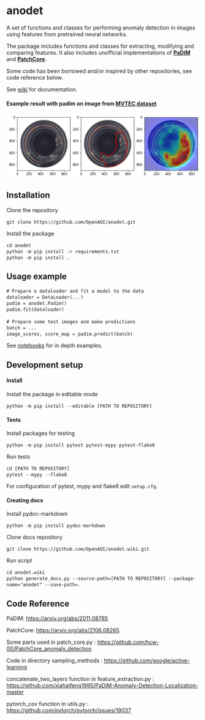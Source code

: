 # anodet

A set of functions and classes for performing anomaly detection in images using features from pretrained neural networks.

The package includes functions and classes for extracting, modifying and comparing features. It also includes unofficial implementations of [**PaDiM**](https://arxiv.org/abs/2011.08785) and [**PatchCore**](https://arxiv.org/abs/2106.08265).

Some code has been borrowed and/or inspired by other repositories, see code reference below.

See [wiki](https://github.com/OpenAOI/anodet/wiki) for documentation.

#### Example result with padim on image from [MVTEC dataset](https://www.mvtec.com/company/research/datasets/mvtec-ad)
![](notebooks/example_images/padim_example_image.png)

## Installation

Clone the repository
```
git clone https://github.com/OpenAOI/anodet.git
```

Install the package

```
cd anodet
python -m pip install -r requirements.txt
python -m pip install .
```


## Usage example

```
# Prepare a dataloader and fit a model to the data
dataloader = DataLoader(...)
padim = anodet.Padim() 
padim.fit(dataloader)

# Prepare some test images and make predictions
batch = ...
image_scores, score_map = padim.predict(batch) 
```

See [notebooks](https://github.com/OpenAOI/anodet/tree/master/notebooks) for in depth examples.


## Development setup

#### Install

Install the package in editable mode
```
python -m pip install --editable [PATH TO REPOSITORY]
```

#### Tests

Install packages for testing
```
python -m pip install pytest pytest-mypy pytest-flake8
```

Run tests
```
cd [PATH TO REPOSITORY]
pytest --mypy --flake8
```

For configuration of pytest, mypy and flake8 edit `setup.cfg`.


#### Creating docs

Install pydoc-markdown
```
python -m pip install pydoc-markdown
```

Clone docs repository
```
git clone https://github.com/OpenAOI/anodet.wiki.git
```

Run script
```
cd anodet.wiki
python generate_docs.py --source-path=[PATH TO REPOSITORY] --package-name="anodet" --save-path=.
```




## Code Reference

PaDiM:
https://arxiv.org/abs/2011.08785

PatchCore:
https://arxiv.org/abs/2106.08265

Some parts used in patch_core.py :
https://github.com/hcw-00/PatchCore_anomaly_detection

Code in directory sampling_methods :
https://github.com/google/active-learning

concatenate_two_layers function in feature_extraction.py :
https://github.com/xiahaifeng1995/PaDiM-Anomaly-Detection-Localization-master

pytorch_cov function in utils.py :
https://github.com/pytorch/pytorch/issues/19037